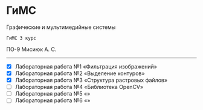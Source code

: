 # ГиМС 
Графические и мультимедийные системы

` ГиМС 3 курс `

ПО-9 Мисиюк А. С.

---

- [x] Лабораторная работа №1 «Фильтрация изображений»
- [x] Лабораторная работа №2 «Выделение контуров»
- [x] Лабораторная работа №3 «Структура растровых файлов»
- [ ] Лабораторная работа №4 «Библиотека OpenCV»
- [ ] Лабораторная работа №5 «»
- [ ] Лабораторная работа №6 «»
